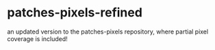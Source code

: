 # patches-pixels-refined
an updated version to the patches-pixels repository, where partial pixel coverage is included!

